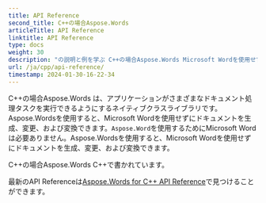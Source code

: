 ```yaml
---
title: API Reference
second_title: C++の場合Aspose.Words
articleTitle: API Reference
linktitle: API Reference
type: docs
weight: 30
description: "の説明と例を学ぶ C++の場合Aspose.Words Microsoft Wordを使用せずにドキュメントを生成、変換、変更、レンダリング、および印刷するクラスとメソッド。"
url: /ja/cpp/api-reference/
timestamp: 2024-01-30-16-22-34
---
```


C++の場合Aspose.Words は、アプリケーションがさまざまなドキュメント処理タスクを実行できるようにするネイティブクラスライブラリです。 Aspose.Wordsを使用すると、Microsoft Wordを使用せずにドキュメントを生成、変更、および変換できます。`Aspose.Word`を使用するためにMicrosoft Wordは必要ありません。Aspose.Wordsを使用すると、Microsoft Wordを使用せずにドキュメントを生成、変更、および変換できます。

C++の場合Aspose.Words C++で書かれています。

最新のAPI Referenceは[Aspose.Words for C++ API Reference](https://reference.aspose.com/words/cpp/)で見つけることができます。

